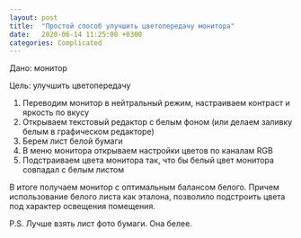 ```yaml
---
layout: post
title:  "Простой способ улучшить цветопередачу монитора"
date:   2020-06-14 11:25:00 +0300
categories: Complicated
---
```


Дано: монитор

Цель: улучшить цветопередачу

1. Переводим монитор в нейтральный режим, настраиваем контраст и яркость по вкусу
2. Открываем текстовый редактор с белым фоном (или делаем заливку белым в графическом редакторе)
3. Берем лист белой бумаги
4. В меню монитора открываем настройки цветов по каналам RGB
5. Подстраиваем цвета монитора так, что бы белый цвет монитора совпадал с белым листом

В итоге получаем монитор с оптимальным балансом белого. Причем использование белого листа как эталона,
позволило подстроить цвета под характер освещения помещения.

P.S. Лучше взять лист фото бумаги. Она белее.
